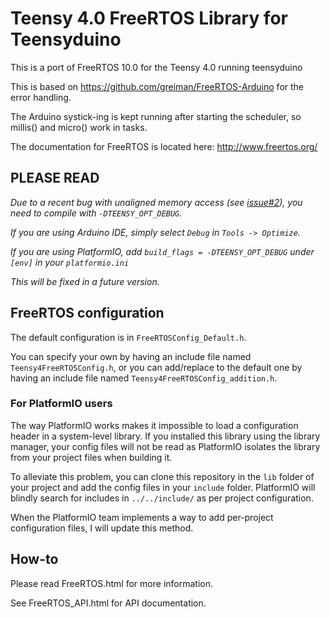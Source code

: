 # Teensy 4.0 FreeRTOS Library for Teensyduino

This is a port of FreeRTOS 10.0 for the Teensy 4.0 running teensyduino

This is based on https://github.com/greiman/FreeRTOS-Arduino for the error handling.

The Arduino systick-ing is kept running after starting the scheduler, so millis() and micro() work in tasks.

The documentation for FreeRTOS is located here:
http://www.freertos.org/

## PLEASE READ

*Due to a recent bug with unaligned memory access (see [issue#2](https://github.com/discord-intech/FreeRTOS-Teensy4/issues/2)), you need to compile with `-DTEENSY_OPT_DEBUG`.*

*If you are using Arduino IDE, simply select `Debug` in `Tools -> Optimize`.*

*If you are using PlatformIO, add `build_flags = -DTEENSY_OPT_DEBUG` under `[env]` in your `platformio.ini`*

*This will be fixed in a future version.*

## FreeRTOS configuration

The default configuration is in `FreeRTOSConfig_Default.h`.

You can specify your own by having an include file named `Teensy4FreeRTOSConfig.h`,
or you can add/replace to the default one by having an include file named `Teensy4FreeRTOSConfig_addition.h`.

### For PlatformIO users

The way PlatformIO works makes it impossible to load a configuration header in a system-level library.
If you installed this library using the library manager, your config files will not be read as PlatformIO isolates the library from your project files when building it.

To alleviate this problem, you can clone this repository in the `lib` folder of your project and add the config files in your `include` folder.
PlatformIO will blindly search for includes in `../../include/` as per project configuration.

When the PlatformIO team implements a way to add per-project configuration files, I will update this method.

## How-to

Please read FreeRTOS.html for more information.

See FreeRTOS_API.html for API documentation.

